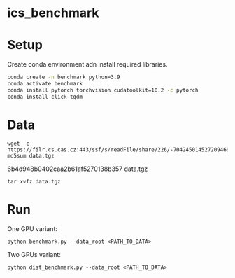 # ics_benchmark


# Setup 

Create conda environment adn install required libraries.

```sh
conda create -n benchmark python=3.9
conda activate benchmark
conda install pytorch torchvision cudatoolkit=10.2 -c pytorch 
conda install click tqdm
```

# Data 
```
wget -c https://filr.cs.cas.cz:443/ssf/s/readFile/share/226/-7042450145272094661/publicLink/data.tgz
md5sum data.tgz
```
6b4d948b0402caa2b61af5270138b357  data.tgz
    
```
tar xvfz data.tgz 
```

# Run

One GPU variant: 
```
python benchmark.py --data_root <PATH_TO_DATA> 
```

Two GPUs variant:
```
python dist_benchmark.py --data_root <PATH_TO_DATA>
```
